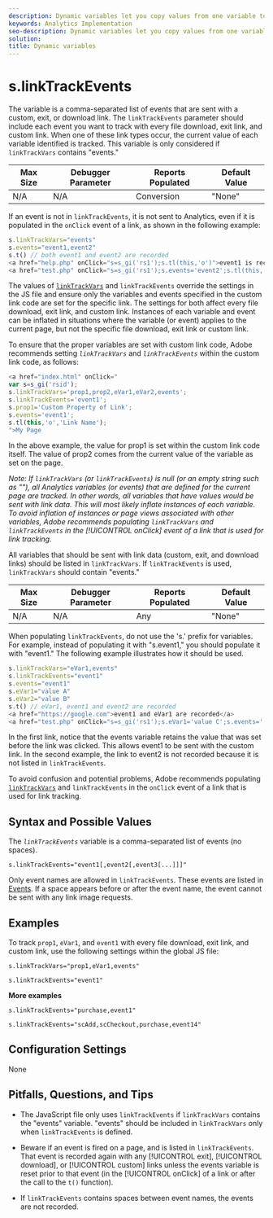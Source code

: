 ```yaml
---
description: Dynamic variables let you copy values from one variable to another without typing the full values multiple times in the image requests on your site.
keywords: Analytics Implementation
seo-description: Dynamic variables let you copy values from one variable to another without typing the full values multiple times in the image requests on your site.
solution: 
title: Dynamic variables
---
```


# s.linkTrackEvents

The  variable is a comma-separated list of events that are sent with a custom, exit, or download link. The `linkTrackEvents` parameter should include each event you want to track with every file download, exit link, and custom link. When one of these link types occur, the current value of each variable identified is tracked. This variable is only considered if `linkTrackVars` contains "events." 

|  Max Size  | Debugger Parameter  | Reports Populated  | Default Value  |
|---|---|---|---|
|  N/A  | N/A  | Conversion  | "None"  |

If an event is not in `linkTrackEvents`, it is not sent to Analytics, even if it is populated in the `onClick` event of a link, as shown in the following example:

```js
s.linkTrackVars="events" 
s.events="event1,event2" 
s.t() // both event1 and event2 are recorded 
<a href="help.php" onClick="s=s_gi('rs1');s.tl(this,'o')">event1 is recorded</a> 
<a href="test.php" onClick="s=s_gi('rs1');s.events='event2';s.tl(this,'o')">No events are recorded</a> 

```

The values of [`linkTrackVars`](https://docs.adobe.com/content/help/en/analytics/implementation/javascript-implementation/variables-analytics-reporting/config-var/s-linktrackvars.html) and `linkTrackEvents` override the settings in the JS file and ensure only the variables and events specified in the custom link code are set for the specific link. The settings for both affect every file download, exit link, and custom link. Instances of each variable and event can be inflated in situations where the variable (or event) applies to the current page, but not the specific file download, exit link or custom link.

To ensure that the proper variables are set with custom link code, Adobe recommends setting *`linkTrackVars`* and *`linkTrackEvents`* within the custom link code, as follows:

```js
<a href="index.html" onClick=" 
var s=s_gi('rsid'); 
s.linkTrackVars='prop1,prop2,eVar1,eVar2,events'; 
s.linkTrackEvents='event1'; 
s.prop1='Custom Property of Link'; 
s.events='event1'; 
s.tl(this,'o','Link Name'); 
">My Page 

```
In the above example, the value for prop1 is set within the custom link code itself. The value of prop2 comes from the current value of the variable as set on the page.

*Note: If `linkTrackVars` (or `linkTrackEvents`) is null (or an empty string such as ""), all Analytics variables (or events) that are defined for the current page are tracked. In other words, all variables that have values would be sent with link data. This will most likely inflate instances of each variable. To avoid inflation of instances or page views associated with other variables, Adobe recommends populating `linkTrackVars` and `linkTrackEvents` in the [!UICONTROL onClick] event of a link that is used for link tracking.*

All variables that should be sent with link data (custom, exit, and download links) should be listed in `linkTrackVars`. If `linkTrackEvents` is used, `linkTrackVars` should contain "events." 

|  Max Size  | Debugger Parameter  | Reports Populated  | Default Value  |
|---|---|---|---|
|  N/A  | N/A  | Any  | "None"  |

When populating `linkTrackEvents`, do not use the 's.' prefix for variables. For example, instead of populating it with "s.event1," you should populate it with "event1." The following example illustrates how it should be used.

```js
s.linkTrackVars="eVar1,events" 
s.linkTrackEvents="event1" 
s.events="event1" 
s.eVar1="value A" 
s.eVar2="value B" 
s.t() // eVar1, event1 and event2 are recorded 
<a href="https://google.com">event1 and eVar1 are recorded</a> 
<a href="test.php" onClick="s=s_gi('rs1');s.eVar1='value C';s.events='';s.tl(this,'o')">eVar1 is recorded</a> 

```

In the first link, notice that the events variable retains the value that was set before the link was clicked. This allows event1 to be sent with the custom link. In the second example, the link to event2 is not recorded because it is not listed in `linkTrackEvents`.

To avoid confusion and potential problems, Adobe recommends populating [`linkTrackVars`](https://docs.adobe.com/content/help/en/analytics/implementation/javascript-implementation/variables-analytics-reporting/config-var/s-linktrackvars.html) and `linkTrackEvents` in the `onClick` event of a link that is used for link tracking.

## Syntax and Possible Values

The *`linkTrackEvents`* variable is a comma-separated list of events (no spaces).

```
s.linkTrackEvents="event1[,event2[,event3[...]]]"
```

Only event names are allowed in `linkTrackEvents`. These events are listed in [Events](https://docs.adobe.com/content/help/en/analytics/implementation/analytics-basics/ref-events.html). If a space appears before or after the event name, the event cannot be sent with any link image requests.

## Examples

To track `prop1`, `eVar1`, and `event1` with every file download, exit link, and custom link, use the following settings within the global JS file:

```
s.linkTrackVars="prop1,eVar1,events"
```

```
s.linkTrackEvents="event1"
```

**More examples**

```
s.linkTrackEvents="purchase,event1"
```

```
s.linkTrackEvents="scAdd,scCheckout,purchase,event14"
```

## Configuration Settings

None

## Pitfalls, Questions, and Tips

* The JavaScript file only uses `linkTrackEvents` if `linkTrackVars` contains the "events" variable. "events" should be included in `linkTrackVars` only when `linkTrackEvents` is defined.

* Beware if an event is fired on a page, and is listed in `linkTrackEvents`. That event is recorded again with any [!UICONTROL exit], [!UICONTROL download], or [!UICONTROL custom] links unless the events variable is reset prior to that event (in the [!UICONTROL onClick] of a link or after the call to the `t()` function).

* If `linkTrackEvents` contains spaces between event names, the events are not recorded.
